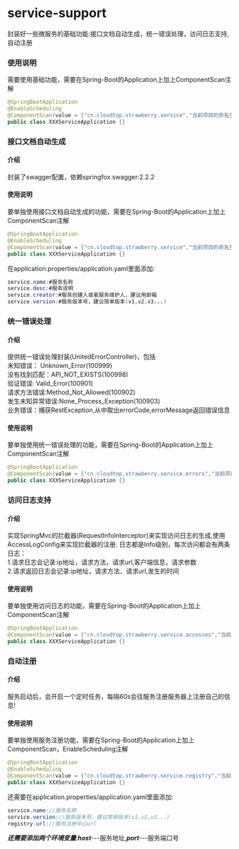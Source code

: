 # service-support

封装好一些微服务的基础功能:接口文档自动生成，统一错误处理，访问日志支持,自动注册

### 使用说明
需要使用基础功能，需要在Spring-Boot的Application上加上ComponentScan注解
```java
@SpringBootApplication
@EnableScheduling
@ComponentScan(value = {"cn.cloudtop.strawberry.service","当前项目的命名空间"})
public class XXXServiceApplication {}
```
### 接口文档自动生成
#### 介绍
封装了swagger配置，依赖springfox.swagger:2.2.2
#### 使用说明
要单独使用接口文档自动生成的功能，需要在Spring-Boot的Application上加上ComponentScan注解
```java
@SpringBootApplication
@EnableScheduling
@ComponentScan(value = {"cn.cloudtop.strawberry.service","当前项目的命名空间"})
public class XXXServiceApplication {}
```
在application.properties/application.yaml里面添加:  
```java
service.name:#服务名称
service.desc:#服务说明
service.creator:#服务创建人或者服务维护人，建议用邮箱
service.version:#服务版本号，建议简单版本(v1,v2,v3...)
```
### 统一错误处理
#### 介绍
提供统一错误处理封装(UnitedErrorController)，包括  
未知错误： Unknown_Error(100999)  
没有找到匹配：API_NOT_EXISTS(100998)  
验证错误: Valid_Error(100901)  
请求方法错误:Method_Not_Allowed(100902)  
发生未知异常错误:None_Process_Exception(100903)  
业务错误：捕获RestException,从中取出errorCode,errorMessage返回错误信息
#### 使用说明
要单独使用统一错误处理的功能，需要在Spring-Boot的Application上加上ComponentScan注解
```java
@SpringBootApplication
@ComponentScan(value = {"cn.cloudtop.strawberry.service.errors","当前项目的命名空间"})
public class XXXServiceApplication {}
```
### 访问日志支持
#### 介绍
实现SpringMvc的拦截器(RequestInfoInterceptor)来实现访问日志的生成,使用AccessLogConfig来实现拦截器的注册.
日志都是Info级别，每次访问都会有两条日志：  
1.请求日志会记录:ip地址，请求方法，请求url,客户端信息，请求参数  
2.请求返回日志会记录:ip地址，请求方法，请求url,发生的时间  
#### 使用说明
要单独使用访问日志的功能，需要在Spring-Boot的Application上加上ComponentScan注解
```java
@SpringBootApplication
@ComponentScan(value = {"cn.cloudtop.strawberry.service.accesses","当前项目的命名空间"})
public class XXXServiceApplication {}
```
### 自动注册
#### 介绍
服务启动后，会开启一个定时任务，每隔60s会往服务注册服务器上注册自己的信息!
#### 使用说明
要单独使用服务注册功能，需要在Spring-Boot的Application上加上ComponentScan，EnableScheduling注解
```java
@SpringBootApplication
@EnableScheduling
@ComponentScan(value = {"cn.cloudtop.strawberry.service.registry","当前项目的命名空间"})
public class XXXServiceApplication {}
```
还需要在application.properties/application.yaml里面添加:
```java
service.name://服务名称
service.version://服务版本号，建议简单版本(v1,v2,v3...)
registry.url://服务注册中心url
```
***还需要添加两个环境变量***:***host***---服务地址,***port***---服务端口号
